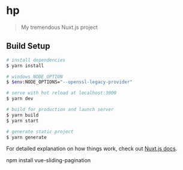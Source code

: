 # hp

> My tremendous Nuxt.js project

## Build Setup

```bash
# install dependencies
$ yarn install

# windows NODE_OPTION
$ $env:NODE_OPTIONS="--openssl-legacy-provider"

# serve with hot reload at localhost:3000
$ yarn dev

# build for production and launch server
$ yarn build
$ yarn start

# generate static project
$ yarn generate
```

For detailed explanation on how things work, check out [Nuxt.js docs](https://nuxtjs.org).

npm install vue-sliding-pagination
